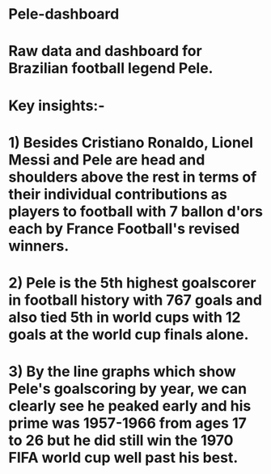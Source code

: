 # Pele-dashboard
# Raw data and dashboard for Brazilian football legend Pele.
# Key insights:-
# 1) Besides Cristiano Ronaldo, Lionel Messi and Pele are head and shoulders above the rest in terms of their individual contributions as players to football with 7 ballon d'ors each by France Football's revised winners.
# 2) Pele is the 5th highest goalscorer in football history with 767 goals and also tied 5th in world cups with 12 goals at the world cup finals alone.
# 3) By the line graphs which show Pele's goalscoring by year, we can clearly see he peaked early and his prime was 1957-1966 from ages 17 to 26 but he did still win the 1970 FIFA world cup well past his best.
